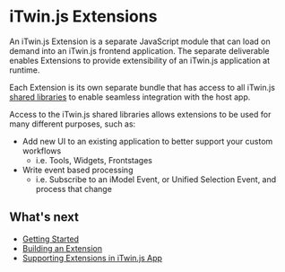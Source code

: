 # iTwin.js Extensions

An iTwin.js Extension is a separate JavaScript module that can load on demand into an iTwin.js frontend application. The separate deliverable enables Extensions to provide extensibility of an iTwin.js application at runtime.

Each Extension is its own separate bundle that has access to all iTwin.js [shared libraries](./extensions/SharedLibraries.md) to enable seamless integration with the host app.

Access to the iTwin.js shared libraries allows extensions to be used for many different purposes, such as:

- Add new UI to an existing application to better support your custom workflows
  - i.e. Tools, Widgets, Frontstages
- Write event based processing
  - i.e. Subscribe to an iModel Event, or Unified Selection Event, and process that change

## What's next

- [Getting Started](./extensions/GettingStarted.md)
- [Building an Extension](./extensions/BuildingAnExtension.md)
- [Supporting Extensions in iTwin.js App](./extensions/SetupAppForExtensions.md)

